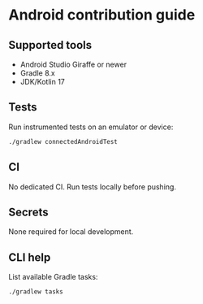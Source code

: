 # Android contribution guide

## Supported tools
- Android Studio Giraffe or newer
- Gradle 8.x
- JDK/Kotlin 17

## Tests
Run instrumented tests on an emulator or device:
```bash
./gradlew connectedAndroidTest
```

## CI
No dedicated CI. Run tests locally before pushing.

## Secrets
None required for local development.

## CLI help
List available Gradle tasks:
```bash
./gradlew tasks
```

